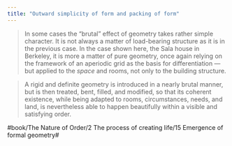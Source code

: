 ```yaml
---
title: "Outward simplicity of form and packing of form"
---
```


> In some cases the “brutal” effect of geometry takes rather simple character. It is not always a matter of load-bearing structure as it is in the previous case. In the case shown here, the Sala house in Berkeley, it is more a matter of pure geometry, once again relying on the framework of an aperiodic grid as the basis for differentiation — but applied to the *space* and rooms, not only to the building structure.  

> A rigid and definite geometry is introduced in a nearly brutal manner, but is then treated, bent, filled, and modified, so that its coherent existence, while being adapted to rooms, circumstances, needs, and land, is nevertheless able to happen beautifully within a visible and satisfying order.  

#book/The Nature of Order/2 The process of creating life/15 Emergence of formal geometry#